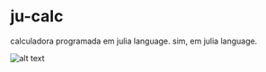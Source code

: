 # ju-calc
calculadora programada em julia language. sim, em julia language.

![alt text](https://i.imgur.com/Jm4uHK3.png)

